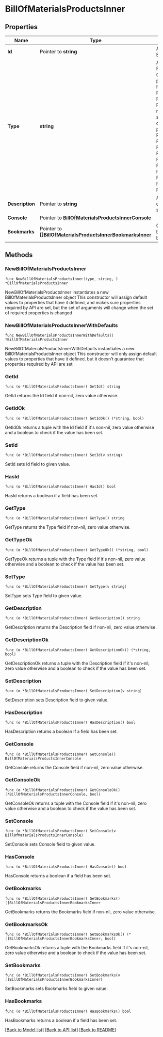 # BillOfMaterialsProductsInner

## Properties

Name | Type | Description | Notes
------------ | ------------- | ------------- | -------------
**Id** | Pointer to **string** | A string that specifies the BOM ID | [optional] [readonly] 
**Type** | **string** | A string that specifies the Ping Identity product type. Options for PingOne platform products are PING_ONE_MFA, PING_ONE_RISK, PING_ONE_VERIFY, and PING_ONE_BASE. The PING_ONE_BASE product represents the default set of services that an environment can use on the PingOne platform. Options for other Ping Identity products are PING_FEDERATE, PING_ACCESS, PING_DIRECTORY, PING_DATA_SYNC, PING_DATA_GOVERNANCE, PING_ONE_FOR_ENTERPRISE, PING_ID, PING_ID_SDK, PING_INTELLIGENCE, and PING_CENTRAL | 
**Description** | Pointer to **string** | A string that specifies the description of the product or standalone service | [optional] [readonly] 
**Console** | Pointer to [**BillOfMaterialsProductsInnerConsole**](BillOfMaterialsProductsInnerConsole.md) |  | [optional] 
**Bookmarks** | Pointer to [**[]BillOfMaterialsProductsInnerBookmarksInner**](BillOfMaterialsProductsInnerBookmarksInner.md) | Optional array of custom bookmarks. Maximum of five bookmarks per product. | [optional] 

## Methods

### NewBillOfMaterialsProductsInner

`func NewBillOfMaterialsProductsInner(type_ string, ) *BillOfMaterialsProductsInner`

NewBillOfMaterialsProductsInner instantiates a new BillOfMaterialsProductsInner object
This constructor will assign default values to properties that have it defined,
and makes sure properties required by API are set, but the set of arguments
will change when the set of required properties is changed

### NewBillOfMaterialsProductsInnerWithDefaults

`func NewBillOfMaterialsProductsInnerWithDefaults() *BillOfMaterialsProductsInner`

NewBillOfMaterialsProductsInnerWithDefaults instantiates a new BillOfMaterialsProductsInner object
This constructor will only assign default values to properties that have it defined,
but it doesn't guarantee that properties required by API are set

### GetId

`func (o *BillOfMaterialsProductsInner) GetId() string`

GetId returns the Id field if non-nil, zero value otherwise.

### GetIdOk

`func (o *BillOfMaterialsProductsInner) GetIdOk() (*string, bool)`

GetIdOk returns a tuple with the Id field if it's non-nil, zero value otherwise
and a boolean to check if the value has been set.

### SetId

`func (o *BillOfMaterialsProductsInner) SetId(v string)`

SetId sets Id field to given value.

### HasId

`func (o *BillOfMaterialsProductsInner) HasId() bool`

HasId returns a boolean if a field has been set.

### GetType

`func (o *BillOfMaterialsProductsInner) GetType() string`

GetType returns the Type field if non-nil, zero value otherwise.

### GetTypeOk

`func (o *BillOfMaterialsProductsInner) GetTypeOk() (*string, bool)`

GetTypeOk returns a tuple with the Type field if it's non-nil, zero value otherwise
and a boolean to check if the value has been set.

### SetType

`func (o *BillOfMaterialsProductsInner) SetType(v string)`

SetType sets Type field to given value.


### GetDescription

`func (o *BillOfMaterialsProductsInner) GetDescription() string`

GetDescription returns the Description field if non-nil, zero value otherwise.

### GetDescriptionOk

`func (o *BillOfMaterialsProductsInner) GetDescriptionOk() (*string, bool)`

GetDescriptionOk returns a tuple with the Description field if it's non-nil, zero value otherwise
and a boolean to check if the value has been set.

### SetDescription

`func (o *BillOfMaterialsProductsInner) SetDescription(v string)`

SetDescription sets Description field to given value.

### HasDescription

`func (o *BillOfMaterialsProductsInner) HasDescription() bool`

HasDescription returns a boolean if a field has been set.

### GetConsole

`func (o *BillOfMaterialsProductsInner) GetConsole() BillOfMaterialsProductsInnerConsole`

GetConsole returns the Console field if non-nil, zero value otherwise.

### GetConsoleOk

`func (o *BillOfMaterialsProductsInner) GetConsoleOk() (*BillOfMaterialsProductsInnerConsole, bool)`

GetConsoleOk returns a tuple with the Console field if it's non-nil, zero value otherwise
and a boolean to check if the value has been set.

### SetConsole

`func (o *BillOfMaterialsProductsInner) SetConsole(v BillOfMaterialsProductsInnerConsole)`

SetConsole sets Console field to given value.

### HasConsole

`func (o *BillOfMaterialsProductsInner) HasConsole() bool`

HasConsole returns a boolean if a field has been set.

### GetBookmarks

`func (o *BillOfMaterialsProductsInner) GetBookmarks() []BillOfMaterialsProductsInnerBookmarksInner`

GetBookmarks returns the Bookmarks field if non-nil, zero value otherwise.

### GetBookmarksOk

`func (o *BillOfMaterialsProductsInner) GetBookmarksOk() (*[]BillOfMaterialsProductsInnerBookmarksInner, bool)`

GetBookmarksOk returns a tuple with the Bookmarks field if it's non-nil, zero value otherwise
and a boolean to check if the value has been set.

### SetBookmarks

`func (o *BillOfMaterialsProductsInner) SetBookmarks(v []BillOfMaterialsProductsInnerBookmarksInner)`

SetBookmarks sets Bookmarks field to given value.

### HasBookmarks

`func (o *BillOfMaterialsProductsInner) HasBookmarks() bool`

HasBookmarks returns a boolean if a field has been set.


[[Back to Model list]](../README.md#documentation-for-models) [[Back to API list]](../README.md#documentation-for-api-endpoints) [[Back to README]](../README.md)



